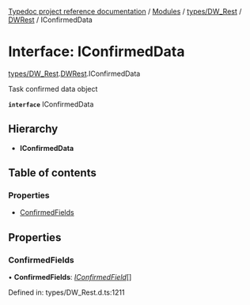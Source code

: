 [Typedoc project reference documentation](../README.md) / [Modules](../modules.md) / [types/DW_Rest](../modules/types_dw_rest.md) / [DWRest](../modules/types_dw_rest.dwrest.md) / IConfirmedData

# Interface: IConfirmedData

[types/DW_Rest](../modules/types_dw_rest.md).[DWRest](../modules/types_dw_rest.dwrest.md).IConfirmedData

Task confirmed data object

**`interface`** IConfirmedData

## Hierarchy

* **IConfirmedData**

## Table of contents

### Properties

- [ConfirmedFields](types_dw_rest.dwrest.iconfirmeddata.md#confirmedfields)

## Properties

### ConfirmedFields

• **ConfirmedFields**: [*IConfirmedField*](types_dw_rest.dwrest.iconfirmedfield.md)[]

Defined in: types/DW_Rest.d.ts:1211
